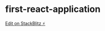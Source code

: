 # first-react-application

[Edit on StackBlitz ⚡️](https://stackblitz.com/edit/first-react-application)